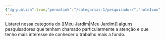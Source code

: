 ```yaml
---
{"dg-publish":true,"permalink":"/categorias-1/pesquisador/","noteIcon":""}
---
```


Listarei nessa categoria do [[Meu Jardim\|Meu Jardim]] alguns pesquisadores que tenham chamado particularmente a atenção e que tenho mais interesse de conhecer o trabalho mais a fundo.
